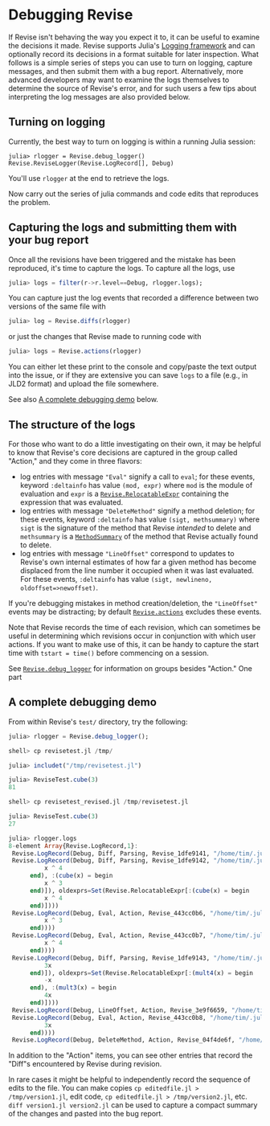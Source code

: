 # Debugging Revise

If Revise isn't behaving the way you expect it to, it can be useful to examine the
decisions it made.
Revise supports Julia's [Logging framework](https://docs.julialang.org/en/stable/stdlib/Logging/)
and can optionally record its decisions in a format suitable for later inspection.
What follows is a simple series of steps you can use to turn on logging, capture messages,
and then submit them with a bug report.
Alternatively, more advanced developers may want to examine the logs themselves to determine
the source of Revise's error, and for such users a few tips about interpreting the log
messages are also provided below.

## Turning on logging

Currently, the best way to turn on logging is within a running Julia session:

```jldoctest; setup=(using Revise)
julia> rlogger = Revise.debug_logger()
Revise.ReviseLogger(Revise.LogRecord[], Debug)
```
You'll use `rlogger` at the end to retrieve the logs.

Now carry out the series of julia commands and code edits that reproduces the problem.

## Capturing the logs and submitting them with your bug report

Once all the revisions have been triggered and the mistake has been reproduced,
it's time to capture the logs.
To capture all the logs, use

```julia
julia> logs = filter(r->r.level==Debug, rlogger.logs);
```

You can capture just the log events that recorded a difference between two
versions of the same file with

```julia
julia> log = Revise.diffs(rlogger)
```

or just the changes that Revise made to running code with

```julia
julia> logs = Revise.actions(rlogger)
```

You can either let these print to the console and copy/paste the text output into the
issue, or if they are extensive you can save `logs` to a file (e.g., in JLD2 format)
and upload the file somewhere.

See also [A complete debugging demo](@ref) below.

## The structure of the logs

For those who want to do a little investigating on their own, it may be helpful to
know that Revise's core decisions are captured in the group called "Action," and they come in three
flavors:

- log entries with message `"Eval"` signify a call to `eval`; for these events,
  keyword `:deltainfo` has value `(mod, expr)` where `mod` is the module of evaluation
  and `expr` is a [`Revise.RelocatableExpr`](@ref) containing the expression
  that was evaluated.
- log entries with message `"DeleteMethod"` signify a method deletion; for these events,
  keyword `:deltainfo` has value `(sigt, methsummary)` where `sigt` is the signature of the
  method that Revise *intended* to delete and `methsummary` is a [`MethodSummary`](@ref) of the
  method that Revise actually found to delete.
- log entries with message `"LineOffset"` correspond to updates to Revise's own internal
  estimates of how far a given method has become displaced from the line number it
  occupied when it was last evaluated. For these events, `:deltainfo` has value
  `(sigt, newlineno, oldoffset=>newoffset)`.

If you're debugging mistakes in method creation/deletion, the `"LineOffset"` events
may be distracting; by default [`Revise.actions`](@ref) excludes these events.

Note that Revise records the time of each revision, which can sometimes be useful in
determining which revisions occur in conjunction with which user actions.
If you want to make use of this, it can be handy to capture the start time with `tstart = time()`
before commencing on a session.

See [`Revise.debug_logger`](@ref) for information on groups besides "Action."
One part

## A complete debugging demo

From within Revise's `test/` directory, try the following:

```julia
julia> rlogger = Revise.debug_logger();

shell> cp revisetest.jl /tmp/

julia> includet("/tmp/revisetest.jl")

julia> ReviseTest.cube(3)
81

shell> cp revisetest_revised.jl /tmp/revisetest.jl

julia> ReviseTest.cube(3)
27

julia> rlogger.logs
8-element Array{Revise.LogRecord,1}:
 Revise.LogRecord(Debug, Diff, Parsing, Revise_1dfe9141, "/home/tim/.julia/dev/Revise/src/Revise.jl", 214, (activemodule=(:Main,), newexprs=Set(Revise.RelocatableExpr[]), oldexprs=Set(Revise.RelocatableExpr[])))
 Revise.LogRecord(Debug, Diff, Parsing, Revise_1dfe9142, "/home/tim/.julia/dev/Revise/src/Revise.jl", 214, (activemodule=(:Main, :ReviseTest), newexprs=Set(Revise.RelocatableExpr[:(fourth(x) = begin
          x ^ 4
      end), :(cube(x) = begin
          x ^ 3
      end)]), oldexprs=Set(Revise.RelocatableExpr[:(cube(x) = begin
          x ^ 4
      end)])))
 Revise.LogRecord(Debug, Eval, Action, Revise_443cc0b6, "/home/tim/.julia/dev/Revise/src/Revise.jl", 270, (time=1.535105837129072e9, deltainfo=(Main.ReviseTest, :(cube(x) = begin
          x ^ 3
      end))))
 Revise.LogRecord(Debug, Eval, Action, Revise_443cc0b7, "/home/tim/.julia/dev/Revise/src/Revise.jl", 270, (time=1.535105837152789e9, deltainfo=(Main.ReviseTest, :(fourth(x) = begin
          x ^ 4
      end))))
 Revise.LogRecord(Debug, Diff, Parsing, Revise_1dfe9143, "/home/tim/.julia/dev/Revise/src/Revise.jl", 214, (activemodule=(:Main, :ReviseTest, :Internal), newexprs=Set(Revise.RelocatableExpr[:(mult3(x) = begin
          3x
      end)]), oldexprs=Set(Revise.RelocatableExpr[:(mult4(x) = begin
          -x
      end), :(mult3(x) = begin
          4x
      end)])))
 Revise.LogRecord(Debug, LineOffset, Action, Revise_3e9f6659, "/home/tim/.julia/dev/Revise/src/Revise.jl", 229, (time=1.535105837187501e9, deltainfo=(Any[Tuple{typeof(mult2),Any}], 13, 0 => 2)))
 Revise.LogRecord(Debug, Eval, Action, Revise_443cc0b8, "/home/tim/.julia/dev/Revise/src/Revise.jl", 270, (time=1.535105837214e9, deltainfo=(Main.ReviseTest.Internal, :(mult3(x) = begin
          3x
      end))))
 Revise.LogRecord(Debug, DeleteMethod, Action, Revise_04f4de6f, "/home/tim/.julia/dev/Revise/src/Revise.jl", 251, (time=1.535105837214255e9, deltainfo=(Tuple{typeof(Main.ReviseTest.Internal.mult4),Any}, MethodSummary(:mult4, :Internal, Symbol("/tmp/revisetest.jl"), 13, Tuple{typeof(Main.ReviseTest.Internal.mult4),Any}))))
```

In addition to the "Action" items, you can see other entries that record the "Diff"s encountered
by Revise during revision.

In rare cases it might be helpful to independently record the sequence of edits to the file.
You can make copies `cp editedfile.jl > /tmp/version1.jl`, edit code, `cp editedfile.jl > /tmp/version2.jl`,
etc.
`diff version1.jl version2.jl` can be used to capture a compact summary of the changes
and pasted into the bug report.
